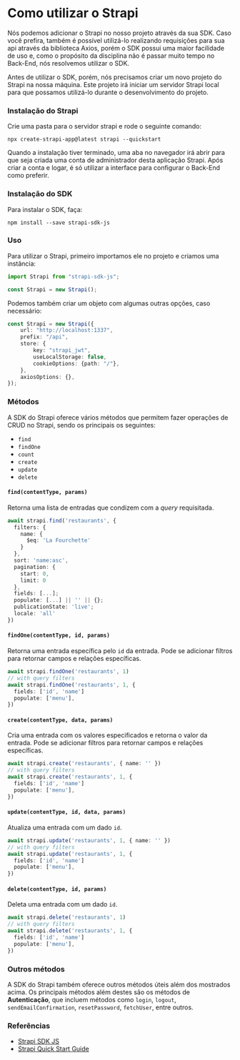 # Como utilizar o Strapi

Nós podemos adicionar o Strapi no nosso projeto através da sua SDK. Caso você prefira, também é possível utilizá-lo realizando requisições para sua api através da biblioteca Axios, porém o SDK possui uma maior facilidade de uso e, como o propósito da disciplina não é passar muito tempo no Back-End, nós resolvemos utilizar o SDK.

Antes de utilizar o SDK, porém, nós precisamos criar um novo projeto do Strapi na nossa máquina. Este projeto irá iniciar um servidor Strapi local para que possamos utilizá-lo durante o desenvolvimento do projeto.

### Instalação do Strapi

Crie uma pasta para o servidor strapi e rode o seguinte comando:

```
npx create-strapi-app@latest strapi --quickstart
```

Quando a instalação tiver terminado, uma aba no navegador irá abrir para que seja criada uma conta de administrador desta aplicação Strapi. Após criar a conta e logar, é só utilizar a interface para configurar o Back-End como preferir.

### Instalação do SDK

Para instalar o SDK, faça:

```
npm install --save strapi-sdk-js
```

### Uso

Para utilizar o Strapi, primeiro importamos ele no projeto e criamos uma instância:

```typescript
import Strapi from "strapi-sdk-js";

const Strapi = new Strapi();
```

Podemos também criar um objeto com algumas outras opções, caso necessário:

```typescript
const Strapi = new Strapi({
    url: "http://localhost:1337",
    prefix: "/api",
    store: {
        key: "strapi_jwt",
        useLocalStorage: false,
        cookieOptions: {path: "/"},
    },
    axiosOptions: {},
});
```

### Métodos

A SDK do Strapi oferece vários métodos que permitem fazer operações de CRUD no Strapi, sendo os principais os seguintes:

- `find`
- `findOne`
- `count`
- `create`
- `update`
- `delete`

#### `find(contentType, params)`

Retorna uma lista de entradas que condizem com a *query* requisitada.

```typescript
await strapi.find('restaurants', {
  filters: {
    name: {
      $eq: 'La Fourchette'
    }
  },
  sort: 'name:asc',
  pagination: {
    start: 0,
    limit: 0
  },
  fields: [...];
  populate: [...] || '' || {};
  publicationState: 'live';
  locale: 'all'
})
```

#### `findOne(contentType, id, params)`

Retorna uma entrada específica pelo `id` da entrada. Pode se adicionar filtros para retornar campos e relações específicas.

```typescript
await strapi.findOne('restaurants', 1)
// with query filters
await strapi.findOne('restaurants', 1, {
  fields: ['id', 'name']
  populate: ['menu'],
})
```

#### `create(contentType, data, params)`

Cria uma entrada com os valores especificados e retorna o valor da entrada. Pode se adicionar filtros para retornar campos e relações específicas.

```typescript
await strapi.create('restaurants', { name: '' })
// with query filters
await strapi.create('restaurants', 1, {
  fields: ['id', 'name']
  populate: ['menu'],
})
```

#### `update(contentType, id, data, params)`

Atualiza uma entrada com um dado `id`.

```typescript
await strapi.update('restaurants', 1, { name: '' })
// with query filters
await strapi.update('restaurants', 1, {
  fields: ['id', 'name']
  populate: ['menu'],
})
```

#### `delete(contentType, id, params)`

Deleta uma entrada com um dado `id`.

```typescript
await strapi.delete('restaurants', 1)
// with query filters
await strapi.delete('restaurants', 1, {
  fields: ['id', 'name']
  populate: ['menu'],
})
```

### Outros métodos

A SDK do Strapi também oferece outros métodos úteis além dos mostrados acima. Os principais métodos além destes são os métodos de **Autenticação**, que incluem métodos como `login`, `logout`, `sendEmailConfirmation`, `resetPassword`, `fetchUser`, entre outros.

### Referências

- [Strapi SDK JS](https://strapi-sdk-js.netlify.app/)
- [Strapi Quick Start Guide](https://docs.strapi.io/dev-docs/quick-start)

